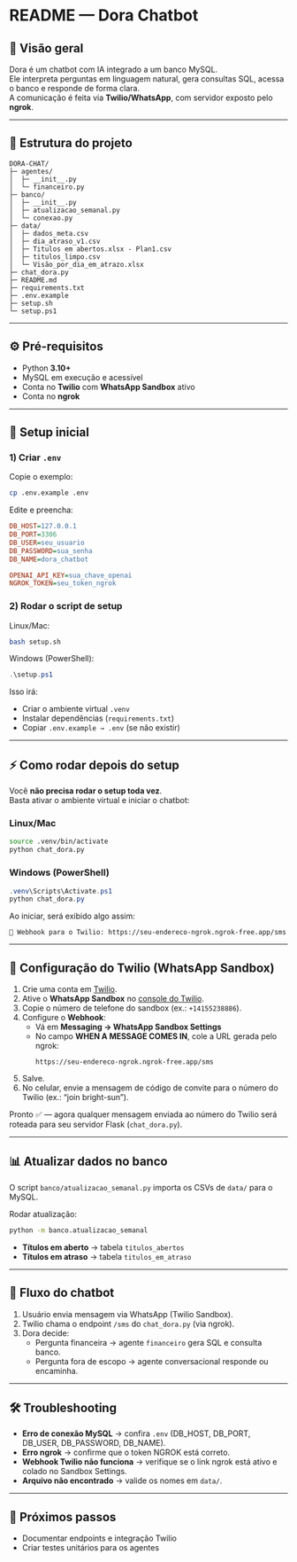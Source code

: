 # README — Dora Chatbot

## 📌 Visão geral
Dora é um chatbot com IA integrado a um banco MySQL.  
Ele interpreta perguntas em linguagem natural, gera consultas SQL, acessa o banco e responde de forma clara.  
A comunicação é feita via **Twilio/WhatsApp**, com servidor exposto pelo **ngrok**.

---

## 📂 Estrutura do projeto
```
DORA-CHAT/
├─ agentes/
│  ├─ __init__.py
│  └─ financeiro.py
├─ banco/
│  ├─ __init__.py
│  ├─ atualizacao_semanal.py
│  └─ conexao.py
├─ data/
│  ├─ dados_meta.csv
│  ├─ dia_atraso_v1.csv
│  ├─ Titulos em abertos.xlsx - Plan1.csv
│  ├─ titulos_limpo.csv
│  └─ Visão_por_dia_em_atrazo.xlsx
├─ chat_dora.py
├─ README.md
├─ requirements.txt
├─ .env.example
├─ setup.sh
└─ setup.ps1
```

---

## ⚙️ Pré-requisitos
- Python **3.10+**
- MySQL em execução e acessível
- Conta no **Twilio** com **WhatsApp Sandbox** ativo
- Conta no **ngrok**

---

## 🚀 Setup inicial

### 1) Criar `.env`
Copie o exemplo:
```bash
cp .env.example .env
```
Edite e preencha:
```ini
DB_HOST=127.0.0.1
DB_PORT=3306
DB_USER=seu_usuario
DB_PASSWORD=sua_senha
DB_NAME=dora_chatbot

OPENAI_API_KEY=sua_chave_openai
NGROK_TOKEN=seu_token_ngrok
```

### 2) Rodar o script de setup
Linux/Mac:
```bash
bash setup.sh
```

Windows (PowerShell):
```powershell
.\setup.ps1
```

Isso irá:
- Criar o ambiente virtual `.venv`
- Instalar dependências (`requirements.txt`)
- Copiar `.env.example → .env` (se não existir)

---

## ⚡ Como rodar depois do setup
Você **não precisa rodar o setup toda vez**.  
Basta ativar o ambiente virtual e iniciar o chatbot:

### Linux/Mac
```bash
source .venv/bin/activate
python chat_dora.py
```

### Windows (PowerShell)
```powershell
.venv\Scripts\Activate.ps1
python chat_dora.py
```

Ao iniciar, será exibido algo assim:
```
🔗 Webhook para o Twilio: https://seu-endereco-ngrok.ngrok-free.app/sms
```

---

## 📲 Configuração do Twilio (WhatsApp Sandbox)

1. Crie uma conta em [Twilio](https://www.twilio.com/).  
2. Ative o **WhatsApp Sandbox** no [console do Twilio](https://console.twilio.com/).  
3. Copie o número de telefone do sandbox (ex.: `+14155238886`).  
4. Configure o **Webhook**:
   - Vá em **Messaging → WhatsApp Sandbox Settings**  
   - No campo **WHEN A MESSAGE COMES IN**, cole a URL gerada pelo ngrok:
     ```
     https://seu-endereco-ngrok.ngrok-free.app/sms
     ```
5. Salve.  
6. No celular, envie a mensagem de código de convite para o número do Twilio (ex.: “join bright-sun”).  

Pronto ✅ — agora qualquer mensagem enviada ao número do Twilio será roteada para seu servidor Flask (`chat_dora.py`).

---

## 📊 Atualizar dados no banco
O script `banco/atualizacao_semanal.py` importa os CSVs de `data/` para o MySQL.

Rodar atualização:
```bash
python -m banco.atualizacao_semanal
```

- **Títulos em aberto** → tabela `titulos_abertos`  
- **Títulos em atraso** → tabela `titulos_em_atraso`  

---

## 🤖 Fluxo do chatbot
1. Usuário envia mensagem via WhatsApp (Twilio Sandbox).  
2. Twilio chama o endpoint `/sms` do `chat_dora.py` (via ngrok).  
3. Dora decide:
   - Pergunta financeira → agente `financeiro` gera SQL e consulta banco.  
   - Pergunta fora de escopo → agente conversacional responde ou encaminha.  

---

## 🛠️ Troubleshooting
- **Erro de conexão MySQL** → confira `.env` (DB_HOST, DB_PORT, DB_USER, DB_PASSWORD, DB_NAME).  
- **Erro ngrok** → confirme que o token NGROK está correto.  
- **Webhook Twilio não funciona** → verifique se o link ngrok está ativo e colado no Sandbox Settings.  
- **Arquivo não encontrado** → valide os nomes em `data/`.  

---

## 📌 Próximos passos
- Documentar endpoints e integração Twilio  
- Criar testes unitários para os agentes  
